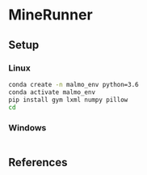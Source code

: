 # MineRunner
## Setup
### Linux
```bash
conda create -n malmo_env python=3.6
conda activate malmo_env
pip install gym lxml numpy pillow
cd  
```
### Windows
```bash
```
## References
